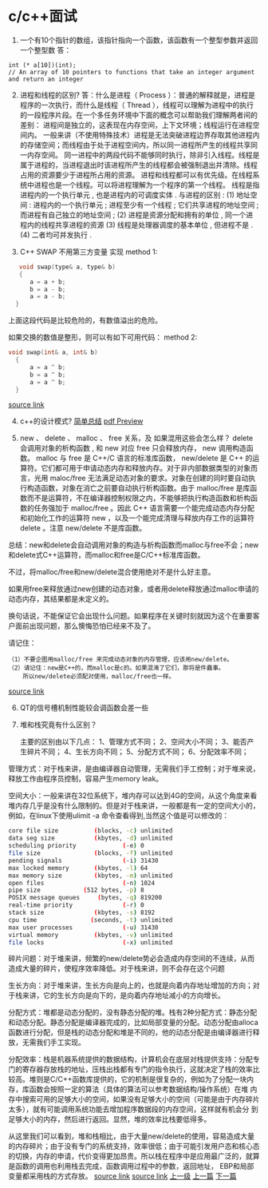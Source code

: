 # c/c++面试

1. 一个有10个指针的数组，该指针指向一个函数，该函数有一个整型参数并返回一个整型数
答：
```
int (* a[10])(int);
// An array of 10 pointers to functions that take an integer argument and return an integer
```
2. 进程和线程的区别?
答：什么是进程（ Process ）：普通的解释就是，进程是程序的一次执行，而什么是线程（ Thread ），线程可以理解为进程中的执行的一段程序片段。在一个多任务环境中下面的概念可以帮助我们理解两者间的差别：
进程间是独立的，这表现在内存空间，上下文环境；线程运行在进程空间内。 一般来讲（不使用特殊技术）进程是无法突破进程边界存取其他进程内的存储空间；而线程由于处于进程空间内，所以同一进程所产生的线程共享同一内存空间。 同一进程中的两段代码不能够同时执行，除非引入线程。线程是属于进程的，当进程退出时该进程所产生的线程都会被强制退出并清除。线程占用的资源要少于进程所占用的资源。 进程和线程都可以有优先级。在线程系统中进程也是一个线程。可以将进程理解为一个程序的第一个线程。
线程是指进程内的一个执行单元 , 也是进程内的可调度实体 . 与进程的区别 :
(1) 地址空间 : 进程内的一个执行单元 ; 进程至少有一个线程 ; 它们共享进程的地址空间 ; 而进程有自己独立的地址空间 ;
(2) 进程是资源分配和拥有的单位 , 同一个进程内的线程共享进程的资源
(3) 线程是处理器调度的基本单位 , 但进程不是 .
(4) 二者均可并发执行 .

3. C++ SWAP 不用第三方变量 实现
method 1:
```c++
   void swap(type& a, type& b)
   {
      a = a + b;
      b = a - b;
      a = a - b;
  }
```
上面这段代码是比较危险的，有数值溢出的危险。

 如果交换的数值是整形，则可以有如下可用代码：
method 2:
```c++
void swap(int& a, int& b)
  {
      a = a ^ b;
      b = a ^ b;
      a = a ^ b;
  }
```

[source link](http://blog.csdn.net/menggucaoyuan/article/details/6629230)

4. c++的设计模式?
[简单总结](https://www.cnblogs.com/FG123/p/5046649.html)
[pdf Preview](https://manyones.files.wordpress.com/2010/07/dp-2nd.pdf)

5. new 、 delete 、 malloc 、 free 关系，及 如果混用这些会怎么样？
delete 会调用对象的析构函数 , 和 new 对应 free 只会释放内存， new 调用构造函数。 malloc 与 free 是 C++/C 语言的标准库函数， new/delete 是 C++ 的运算符。它们都可用于申请动态内存和释放内存。对于非内部数据类型的对象而言，光用 maloc/free 无法满足动态对象的要求。对象在创建的同时要自动执行构造函数，对象在消亡之前要自动执行析构函数。由于 malloc/free 是库函数而不是运算符，不在编译器控制权限之内，不能够把执行构造函数和析构函数的任务强加于 malloc/free 。因此 C++ 语言需要一个能完成动态内存分配和初始化工作的运算符 new ，以及一个能完成清理与释放内存工作的运算符 delete 。注意 new/delete 不是库函数。

总结：new和delete会自动调用对象的构造与析构函数而malloc与free不会；new和delete式C++运算符，而malloc和free是C/C++标准库函数。

不过，将malloc/free和new/delete混合使用绝对不是什么好主意。

如果用free来释放通过new创建的动态对象，或者用delete释放通过malloc申请的动态内存，其结果都是未定义的。

换句话说，不能保证它会出现什么问题。如果程序在关键时刻就因为这个在重要客户面前出现问题，那么懊悔恐怕已经来不及了。

请记住：

```
（1）不要企图用malloc/free 来完成动态对象的内存管理，应该用new/delete。
（2）请记住：new是C++的，而malloc是c的。如果混淆了它们，那将是件蠢事。
    所以new/delete必须配对使用，malloc/free也一样。
```
[source link](http://www.nljb.net/default/%E5%B0%BD%E9%87%8F%E7%94%A8new%E5%92%8Cdelete%E4%BB%A3%E6%9B%BFmalloc%E5%92%8Cfree/)

6. QT的信号槽机制性能较会调函数会差一些

7. 堆和栈究竟有什么区别？

    主要的区别由以下几点：
    1、管理方式不同；
    2、空间大小不同；
    3、能否产生碎片不同；
    4、生长方向不同；
    5、分配方式不同；
    6、分配效率不同；

管理方式：对于栈来讲，是由编译器自动管理，无需我们手工控制；对于堆来说，释放工作由程序员控制，容易产生memory leak。

空间大小：一般来讲在32位系统下，堆内存可以达到4G的空间，从这个角度来看堆内存几乎是没有什么限制的。但是对于栈来讲，一般都是有一定的空间大小的，例如，在linux下使用ulimit -a  命令查看得到,当然这个值是可以修改的：
```sh
core file size          (blocks, -c) unlimited
data seg size           (kbytes, -d) unlimited
scheduling priority             (-e) 0
file size               (blocks, -f) unlimited
pending signals                 (-i) 31430
max locked memory       (kbytes, -l) 64
max memory size         (kbytes, -m) unlimited
open files                      (-n) 1024
pipe size            (512 bytes, -p) 8
POSIX message queues     (bytes, -q) 819200
real-time priority              (-r) 0
stack size              (kbytes, -s) 8192
cpu time               (seconds, -t) unlimited
max user processes              (-u) 31430
virtual memory          (kbytes, -v) unlimited
file locks                      (-x) unlimited
```

碎片问题：对于堆来讲，频繁的new/delete势必会造成内存空间的不连续，从而造成大量的碎片，使程序效率降低。对于栈来讲，则不会存在这个问题

生长方向：对于堆来讲，生长方向是向上的，也就是向着内存地址增加的方向；对于栈来讲，它的生长方向是向下的，是向着内存地址减小的方向增长。

分配方式：堆都是动态分配的，没有静态分配的堆。栈有2种分配方式：静态分配和动态分配。静态分配是编译器完成的，比如局部变量的分配。动态分配由alloca函数进行分配，但是栈的动态分配和堆是不同的，他的动态分配是由编译器进行释放，无需我们手工实现。

分配效率：栈是机器系统提供的数据结构，计算机会在底层对栈提供支持：分配专门的寄存器存放栈的地址，压栈出栈都有专门的指令执行，这就决定了栈的效率比较高。堆则是C/C++函数库提供的，它的机制是很复杂的，例如为了分配一块内存，库函数会按照一定的算法（具体的算法可以参考数据结构/操作系统）在堆 内存中搜索可用的足够大小的空间，如果没有足够大小的空间（可能是由于内存碎片太多），就有可能调用系统功能去增加程序数据段的内存空间，这样就有机会分 到足够大小的内存，然后进行返回。显然，堆的效率比栈要低得多。

从这里我们可以看到，堆和栈相比，由于大量new/delete的使用，容易造成大量的内存碎片；由于没有专门的系统支持，效率很低；由于可能引发用户态和核心态的切换，内存的申请，代价变得更加昂贵。所以栈在程序中是应用最广泛的，就算是函数的调用也利用栈去完成，函数调用过程中的参数，返回地址， EBP和局部变量都采用栈的方式存放。
[source link](http://blog.csdn.net/wo17fang/article/details/52244238)
[source link](https://unix.stackexchange.com/questions/127602/default-stack-size-for-pthreads)
[上一级](base.md)
[上一篇](docker.md)
[下一篇](google_search_tips.md)
